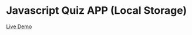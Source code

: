 # Javascript Quiz APP (Local Storage)

<a href="https://balajiravi-projects.netlify.app/quiz/index.html">Live Demo</a>
